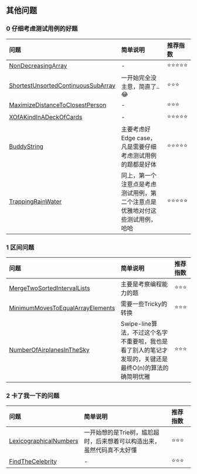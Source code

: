## 其他问题

### 0 仔细考虑测试用例的好题

| 问题 | 简单说明 | 推荐指数 |
|:--------|:------------|:---------------|
| [NonDecreasingArray](https://www.lintcode.com/problem/non-decreasing-array/description) | -  | ⭐️️️⭐️️️⭐️️⭐️️⭐️️️ |
| [ShortestUnsortedContinuousSubArray](https://www.lintcode.com/problem/shortest-unsorted-continuous-subarray/description) | 一开始完全没主意，简直了.. 😂 | ⭐️️️⭐️️️⭐️️️ |
| [MaximizeDistanceToClosestPerson](https://www.lintcode.com/problem/maximize-distance-to-closest-person/description) | - | ⭐️️️⭐️️️⭐️️️️ |
| [XOfAKindInADeckOfCards](https://www.lintcode.com/problem/x-of-a-kind-in-a-deck-of-cards/description) | - | ⭐️️️⭐️️️⭐️️️⭐️️️⭐️️️ |
| [BuddyString](https://www.lintcode.com/problem/buddy-strings/description) | 主要考虑好Edge case，凡是需要仔细考虑测试用例的题都是好体 | ⭐️️️⭐️️️⭐️️️⭐️️️⭐️️️ |
| [TrappingRainWater](https://www.lintcode.com/problem/trapping-rain-water/description) | 同上，第一个注意点是考虑测试用例，第二个注意点是优雅地对付这些测试用例，哈哈 | ⭐️️️⭐️️️⭐️️️⭐️️️⭐️️️ |
 
### 1 区间问题

| 问题 | 简单说明 | 推荐指数 |
|:--------|:------------|:---------------|
| [MergeTwoSortedIntervalLists](https://www.lintcode.com/problem/merge-two-sorted-interval-lists/description) | 主要是考察编程能力的题 | ⭐️️️⭐️️️⭐️️️ |
| [MinimumMovesToEqualArrayElements](https://www.lintcode.com/problem/minimum-moves-to-equal-array-elements/description) | 需要一些Tricky的转换 | ⭐️️️⭐️️️⭐️️️ |
| [NumberOfAirplanesInTheSky](https://www.lintcode.com/problem/number-of-airplanes-in-the-sky/description) | Swipe-line算法，不过这个名字不重要啦，我也是看了别人的笔记才发现的，关键还是最终O(n)的算法的确简明优雅 | ⭐️️️⭐️️️⭐️️️ |

### 2 卡了我一下的问题

| 问题 | 简单说明 | 推荐指数 |
|:--------|:------------|:---------------|
| [LexicographicalNumbers](https://www.lintcode.com/problem/lexicographical-numbers/description) | 一开始想的是Trie树，尴尬超时，后来想着可以构造出来，虽然代码真不太好懂 | ⭐️️️⭐️️️⭐️️️ |
| [FindTheCelebrity](https://www.lintcode.com/problem/find-the-celebrity/description) | - | ⭐️️️⭐️️️⭐️️️ |
